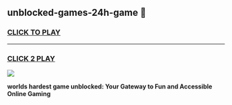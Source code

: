 
## unblocked-games-24h-game 👋
<h3>
<a href="https://premium.freeplayer.one?title=unblocked-games-24h-game&ref=14F">CLICK TO PLAY</a></h3>
<hr>

<h3>
<a href="https://premium.freeplayer.one?title=unblocked-games-24h-game&ref=14F">CLICK 2 PLAY</a>
  
</h3>

<a href="https://premium.freeplayer.one?title=unblocked-games-24h-game&ref=12F/"><img src="https://clearcache.store/games.png"></a>


**worlds hardest game unblocked: Your Gateway to Fun and Accessible Online Gaming**
